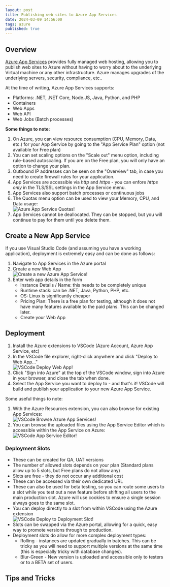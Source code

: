 ```yaml
---
layout: post
title: Publishing web sites to Azure App Services
date: 2024-03-09 14:56:00
tags: azure
published: true
---
```


## Overview

[Azure App Services](https://azure.microsoft.com/en-us/products/app-service) provides fully managed web hosting, allowing you to publish web sites to Azure without having to worry about to the underlying Virtual machine or any other infrastructure.  Azure manages upgrades of the underlying servers, security, compliance, etc..  

At the time of writing, Azure App Services supports:

- Platforms: .NET, .NET Core, Node.JS, Java, Python, and PHP
- Containers
- Web Apps
- Web API
- Web Jobs (Batch processes)

**Some things to note:**
  
1. On Azure, you can view resource consumption (CPU, Memory, Data, etc.) for your App Service by going to the "App Service Plan" option (not available for Free plan)
2. You can set scaling options on the "Scale out" menu option, including rule-based autoscaling.  If you are on the Free plan, you will only have an option to change your plan.
3. Outbound IP addresses can be seen on the "Overview" tab, in case you need to create firewall rules for your application.
4. App Services are accessible via *http* and *https* - you can enfore *https only* in the TLS/SSL settings in the App Service menu.
5. App Services also support batch processes or continuous jobs
6. The Quotas menu option can be used to view your Memory, CPU, and Data usage:<br />
   ![Azure App Service Quotas!](../assets/img/2024/azure-appservice-quotas.png)
7. App Services cannot be deallocated.  They can be stopped, but you will continue to pay for them until you delete them.

## Create a New App Service

If you use Visual Studio Code (and assuming you have a working application), deployment is extremely easy and can be done as follows:

1. Navigate to App Services in the Azure portal
2. Create a new Web App <br />
   ![Create a new Azure App Service!](../assets/img/2024/azure-appservice-create.png)
3. Enter web app details in the form
   - Instance Details / Name: this needs to be completely unique
   - Runtime stack: can be .NET, Java, Python, PHP, etc.
   - OS: Linux is significantly cheaper
   - Pricing Plan: There is a free plan for testing, although it does not have many features available to the paid plans.  This can be changed later.
   - Create your Web App

## Deployment 

1. Install the Azure extensions to VSCode (Azure Account, Azure App Service, etc)
2. In the VSCode file explorer, right-click anywhere and click "Deploy to Web App..."<br />
   ![VSCode Deploy Web App!](../assets/img/2024/azure-appservice-vscode-deploywebapp.png)
3. Click "Sign into Azure" at the top of the VSCode window, sign into Azure in your browser, and close the tab when done.
4. Select the App Service you want to deploy to - and that's it!  VSCode will build and publish your application to your new Azure App Service.

Some useful things to note:

1. With the Azure Resources extension, you can also browse for existing App Services:<br />
   ![VSCode Browse Azure App Services!](../assets/img/2024/azure-vscode-resources.png)
2. You can browse the uploaded files using the App Service Editor which is accessible within the App Service on Azure:<br />
   ![VSCode App Service Editor!](../assets/img/2024/azure-appservice-editor.png)

### Deployment Slots

- These can be created for QA, UAT versions
- The number of allowed slots depends on your plan (Standard plans allow up to 5 slots, but Free plans do not allow any)
- Slots are free - they do not occur any additional cost
- These can be accessed via their own dedicated URL
- These can also be used for beta testing, so you can route some users to a slot while you test out a new feature before shifting all users to the main production slot. Azure will use cookies to ensure a single session always goes to the same slot.
- You can deploy directly to a slot from within VSCode using the Azure extension <br />
  ![VSCode Deploy to Deployment Slot!](../assets/img/2024/azure-appservice-vscode-deploymentslot.png)
- Slots can be swapped via the Azure portal, allowing for a quick, easy way to promote versions through to production.
- Deployment slots do allow for more complex deployment types:
  - Rolling - instances are updated gradually in batches.  This can be tricky as you will need to support multiple versions at the same time (this is especially tricky with database changes).
  - Blur-Green - New version is uploaded and accessible only to testers or to a BETA set of users.

## Tips and Tricks




